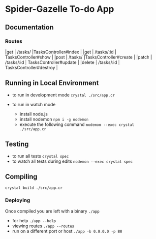 # Spider-Gazelle To-do App

## Documentation

### Routes

|get | /tasks/ |TasksController#index |
|get | /tasks/:id | TasksController#show |
|post | /tasks/ |TasksController#create |
|patch | /tasks/:id | TasksController#update |
|delete | /tasks/:id | TasksController#destroy |

## Running in Local Environment

- to run in development mode `crystal ./src/app.cr`

- to run in watch mode
  - install node.js
  - install nodemon `npm i -g nodemon`
  - execute the following command `nodemon --exec crystal ./src/app.cr`

## Testing

- to run all tests `crystal spec`
- to watch all tests during edits `nodemon --exec crystal spec`

## Compiling

`crystal build ./src/app.cr`

### Deploying

Once compiled you are left with a binary `./app`

- for help `./app --help`
- viewing routes `./app --routes`
- run on a different port or host `./app -b 0.0.0.0 -p 80`
